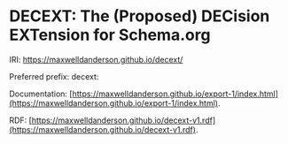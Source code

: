 # DECEXT: The (Proposed) DECision EXTension for Schema.org

IRI: https://maxwelldanderson.github.io/decext/

Preferred prefix: decext:

Documentation: [https://maxwelldanderson.github.io/export-1/index.html](https://maxwelldanderson.github.io/export-1/index.html).

RDF: [https://maxwelldanderson.github.io/decext-v1.rdf](https://maxwelldanderson.github.io/decext-v1.rdf).